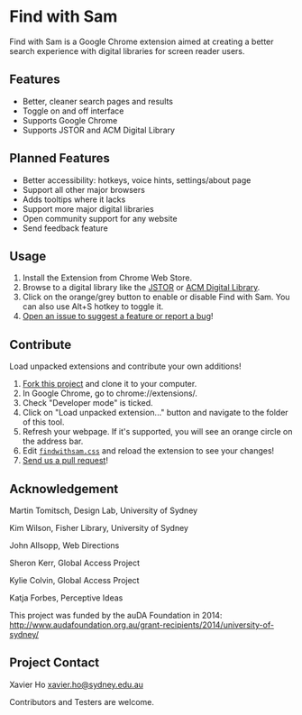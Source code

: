 
Find with Sam
=============
Find with Sam is a Google Chrome extension aimed at creating a better search experience with digital libraries for screen reader users.

Features
--------
 * Better, cleaner search pages and results
 * Toggle on and off interface
 * Supports Google Chrome
 * Supports JSTOR and ACM Digital Library

Planned Features
----------------
 * Better accessibility: hotkeys, voice hints, settings/about page
 * Support all other major browsers
 * Adds tooltips where it lacks
 * Support more major digital libraries
 * Open community support for any website
 * Send feedback feature

Usage
-----
 1. Install the Extension from Chrome Web Store.
 2. Browse to a digital library like the [JSTOR](http://www.jstor.org/) or [ACM Digital Library](http://dl.acm.org/).
 3. Click on the orange/grey button to enable or disable Find with Sam. You can also use Alt+S hotkey to toggle it.
 4. [Open an issue to suggest a feature or report a bug](https://github.com/Spaxe/findwithsam/issues/new)!

Contribute
----------
Load unpacked extensions and contribute your own additions!

 1. [Fork this project](https://github.com/Spaxe/findwithsam/#fork-destination-box) and clone it to your computer.
 2. In Google Chrome, go to chrome://extensions/.
 3. Check "Developer mode" is ticked.
 4. Click on "Load unpacked extension..." button and navigate to the folder of
    this tool.
 5. Refresh your webpage. If it's supported, you will see an orange circle on
    the address bar.
 6. Edit [`findwithsam.css`](https://github.com/Spaxe/findwithsam/blob/master/findwithsam.css) and reload the extension to see your changes!
 7. [Send us a pull request](https://github.com/Spaxe/findwithsam/pulls)!

Acknowledgement
---------------
Martin Tomitsch, Design Lab, University of Sydney

Kim Wilson, Fisher Library, University of Sydney

John Allsopp, Web Directions

Sheron Kerr, Global Access Project

Kylie Colvin, Global Access Project

Katja Forbes, Perceptive Ideas

This project was funded by the auDA Foundation in 2014: http://www.audafoundation.org.au/grant-recipients/2014/university-of-sydney/

Project Contact
---------------
Xavier Ho <xavier.ho@sydney.edu.au>

Contributors and Testers are welcome.